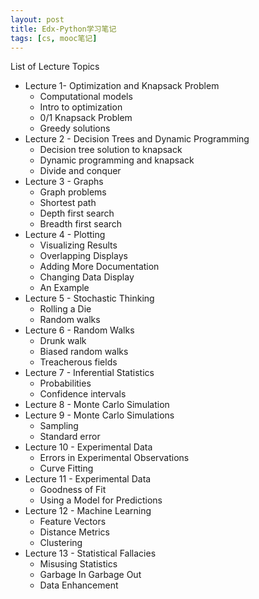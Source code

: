 ```yaml
---
layout: post
title: Edx-Python学习笔记
tags: [cs, mooc笔记]
---
```


List of Lecture Topics

- Lecture 1- Optimization and Knapsack Problem
	- Computational models
	- Intro to optimization
	- 0/1 Knapsack Problem
	- Greedy solutions
- Lecture 2 - Decision Trees and Dynamic Programming
	- Decision tree solution to knapsack
	- Dynamic programming and knapsack
	- Divide and conquer
- Lecture 3 - Graphs
	- Graph problems
	- Shortest path
	- Depth first search
	- Breadth first search
- Lecture 4 - Plotting
	- Visualizing Results
	- Overlapping Displays
	- Adding More Documentation
	- Changing Data Display
	- An Example
- Lecture 5 - Stochastic Thinking
	- Rolling a Die
	- Random walks
- Lecture 6 - Random Walks
	- Drunk walk
	- Biased random walks
	- Treacherous fields
- Lecture 7 - Inferential Statistics
	- Probabilities
	- Confidence intervals
- Lecture 8 - Monte Carlo Simulation
- Lecture 9 - Monte Carlo Simulations
	- Sampling
	- Standard error
- Lecture 10 - Experimental Data
	- Errors in Experimental Observations
	- Curve Fitting
- Lecture 11 - Experimental Data
	- Goodness of Fit
	- Using a Model for Predictions
- Lecture 12 - Machine Learning
	- Feature Vectors
	- Distance Metrics
	- Clustering
- Lecture 13 - Statistical Fallacies
	- Misusing Statistics
	- Garbage In Garbage Out
	- Data Enhancement